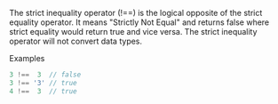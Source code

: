 The strict inequality operator (!==) is the logical opposite of the strict equality operator. It means "Strictly Not Equal" and returns false where strict equality would return true and vice versa. The strict inequality operator will not convert data types.

Examples
```javascript
3 !==  3  // false
3 !== '3' // true
4 !==  3  // true
```
